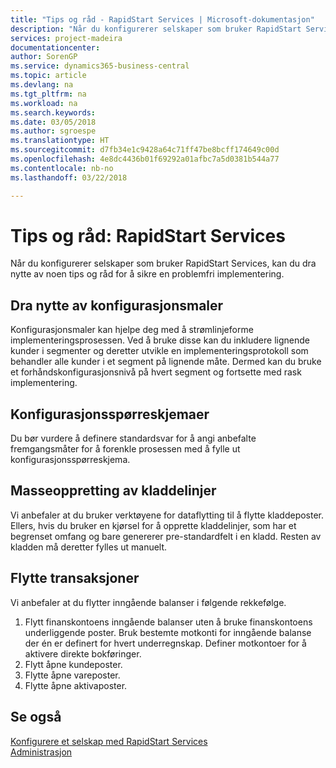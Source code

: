 ```yaml
---
title: "Tips og råd - RapidStart Services | Microsoft-dokumentasjon"
description: "Når du konfigurerer selskaper som bruker RapidStart Services, kan du dra nytte av noen tips og råd for å sikre en problemfri implementering."
services: project-madeira
documentationcenter: 
author: SorenGP
ms.service: dynamics365-business-central
ms.topic: article
ms.devlang: na
ms.tgt_pltfrm: na
ms.workload: na
ms.search.keywords: 
ms.date: 03/05/2018
ms.author: sgroespe
ms.translationtype: HT
ms.sourcegitcommit: d7fb34e1c9428a64c71ff47be8bcff174649c00d
ms.openlocfilehash: 4e8dc4436b01f69292a01afbc7a5d0381b544a77
ms.contentlocale: nb-no
ms.lasthandoff: 03/22/2018

---
```

# <a name="tips-and-tricks-rapidstart-services"></a>Tips og råd: RapidStart Services
Når du konfigurerer selskaper som bruker RapidStart Services, kan du dra nytte av noen tips og råd for å sikre en problemfri implementering.  

## <a name="take-advantage-of-configuration-templates"></a>Dra nytte av konfigurasjonsmaler  
Konfigurasjonsmaler kan hjelpe deg med å strømlinjeforme implementeringsprosessen. Ved å bruke disse kan du inkludere lignende kunder i segmenter og deretter utvikle en implementeringsprotokoll som behandler alle kunder i et segment på lignende måte. Dermed kan du bruke et forhåndskonfigurasjonsnivå på hvert segment og fortsette med rask implementering.  

## <a name="configuration-questionnaires"></a>Konfigurasjonsspørreskjemaer  
Du bør vurdere å definere standardsvar for å angi anbefalte fremgangsmåter for å forenkle prosessen med å fylle ut konfigurasjonsspørreskjema.  

## <a name="batch-creation-of-journal-lines"></a>Masseoppretting av kladdelinjer  
Vi anbefaler at du bruker verktøyene for dataflytting til å flytte kladdeposter. Ellers, hvis du bruker en kjørsel for å opprette kladdelinjer, som har et begrenset omfang og bare genererer pre-standardfelt i en kladd. Resten av kladden må deretter fylles ut manuelt.  

## <a name="migrating-transactions"></a>Flytte transaksjoner  
Vi anbefaler at du flytter inngående balanser i følgende rekkefølge.  

1.  Flytt finanskontoens inngående balanser uten å bruke finanskontoens underliggende poster. Bruk bestemte motkonti for inngående balanse der én er definert for hvert underregnskap. Definer motkontoer for å aktivere direkte bokføringer.  
2.  Flytt åpne kundeposter.  
3.  Flytte åpne vareposter.  
4.  Flytte åpne aktivaposter.  

## <a name="see-also"></a>Se også  
[Konfigurere et selskap med RapidStart Services](admin-set-up-a-company-with-rapidstart.md)  
[Administrasjon](admin-setup-and-administration.md)

